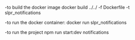 -to build the docker image
docker build ../../ -f Dockerfile -t slpr_notifications

-to run the docker container:
docker run slpr_notifications

-to run the project
npm run start:dev notifications
